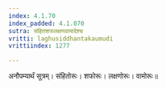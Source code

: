 ```yaml
---
index: 4.1.70
index_padded: 4.1.070
sutra: संहितशफलक्षणवामादेश्च
vritti: laghusiddhantakaumudi
vrittiindex: 1277

---
```

अनौपम्यार्थं सूत्रम्। संहितोरूः। शफोरूः। लक्षणोरूः। वामोरूः॥